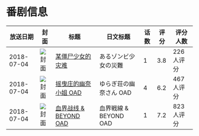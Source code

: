 # 番剧信息

|放送日期|封面|标题|日文标题|话数|评分|评分人数|
|---|---|---|---|---|---|---|
|2018-07-04|![封面](https://lain.bgm.tv/pic/cover/c/a1/e5/101994_xgEA4.jpg)|[某僵尸少女的灾难](https://bangumi.tv/subject/101994)|あるゾンビ少女の災難|1|3.8|226人评分|
|2018-07-04|![封面](https://lain.bgm.tv/pic/cover/c/95/4c/232657_du556.jpg)|[摇曳庄的幽奈小姐 OAD](https://bangumi.tv/subject/232657)|ゆらぎ荘の幽奈さん OAD|4|6.2|467人评分|
|2018-07-04|![封面](https://lain.bgm.tv/pic/cover/c/85/00/238430_lHUp7.jpg)|[血界战线 & BEYOND OAD](https://bangumi.tv/subject/238430)|血界戦線 & BEYOND OAD|1|7.2|823人评分|
